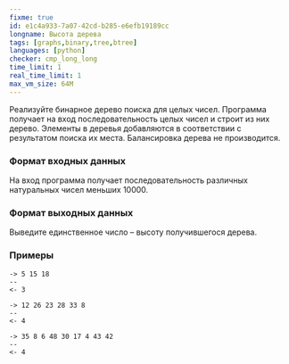 ```yaml
---
fixme: true
id: e1c4a933-7a07-42cd-b285-e6efb19189cc
longname: Высота дерева
tags: [graphs,binary,tree,btree]
languages: [python]
checker: cmp_long_long
time_limit: 1
real_time_limit: 1
max_vm_size: 64M
---
```


Реализуйте бинарное дерево поиска для целых чисел. Программа получает на вход последовательность целых чисел и строит из них дерево. Элементы в деревья добавляются в соответствии с результатом поиска их места. Балансировка дерева не производится.

### Формат входных данных

На вход программа получает последовательность различных натуральных чисел меньших 10000.

### Формат выходных данных

Выведите единственное число – высоту получившегося дерева.

### Примеры

```
-> 5 15 18
--
<- 3
```

```
-> 12 26 23 28 33 8
--
<- 4
```

```
-> 35 8 6 48 30 17 4 43 42
--
<- 4
```
